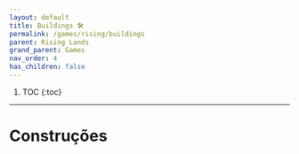 ```yaml
---
layout: default
title: Buildings 🛠
permalink: /games/rising/buildings
parent: Rising Lands
grand_parent: Games
nav_order: 4
has_children: false
---
```


1. TOC
{:toc}

--------------------------------------------------------------------------------

# Construções
